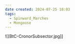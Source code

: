 ```yaml
---
date created: 2024-07-25 18:03
tags:
  - Spinward_Marches
  - Mongoose
---
```


![[BtC-CronorSubsector.jpg]]
